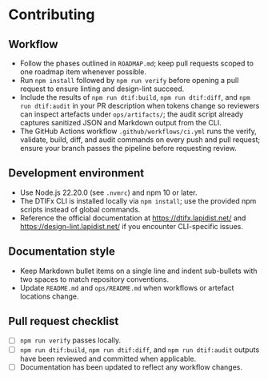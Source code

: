 # Contributing

## Workflow

- Follow the phases outlined in `ROADMAP.md`; keep pull requests scoped to one roadmap item whenever possible.
- Run `npm install` followed by `npm run verify` before opening a pull request to ensure linting and design-lint succeed.
- Include the results of `npm run dtif:build`, `npm run dtif:diff`, and `npm run dtif:audit` in your PR description when tokens change so reviewers can inspect artefacts under `ops/artifacts/`; the audit script already captures sanitized JSON and Markdown output from the CLI.
- The GitHub Actions workflow `.github/workflows/ci.yml` runs the verify, validate, build, diff, and audit commands on every push and pull request; ensure your branch passes the pipeline before requesting review.

## Development environment

- Use Node.js 22.20.0 (see `.nvmrc`) and npm 10 or later.
- The DTIFx CLI is installed locally via `npm install`; use the provided npm scripts instead of global commands.
- Reference the official documentation at https://dtifx.lapidist.net/ and https://design-lint.lapidist.net/ if you encounter CLI-specific issues.

## Documentation style

- Keep Markdown bullet items on a single line and indent sub-bullets with two spaces to match repository conventions.
- Update `README.md` and `ops/README.md` when workflows or artefact locations change.

## Pull request checklist

- [ ] `npm run verify` passes locally.
- [ ] `npm run dtif:build`, `npm run dtif:diff`, and `npm run dtif:audit` outputs have been reviewed and committed when applicable.
- [ ] Documentation has been updated to reflect any workflow changes.
